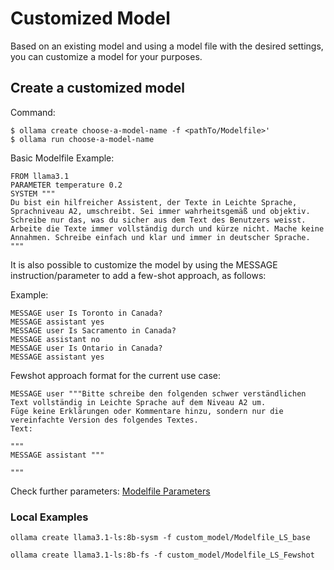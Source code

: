 # Customized Model

Based on an existing model and using a model file with the desired settings, you can customize a model for your purposes.

## Create a customized model

Command:
```
$ ollama create choose-a-model-name -f <pathTo/Modelfile>'
$ ollama run choose-a-model-name
```

Basic Modelfile Example:
```
FROM llama3.1
PARAMETER temperature 0.2
SYSTEM """
Du bist ein hilfreicher Assistent, der Texte in Leichte Sprache, Sprachniveau A2, umschreibt. Sei immer wahrheitsgemäß und objektiv. Schreibe nur das, was du sicher aus dem Text des Benutzers weisst. Arbeite die Texte immer vollständig durch und kürze nicht. Mache keine Annahmen. Schreibe einfach und klar und immer in deutscher Sprache.
"""
```

It is also possible to customize the model by using the MESSAGE instruction/parameter to add a few-shot approach, as follows:

Example:
```
MESSAGE user Is Toronto in Canada?
MESSAGE assistant yes
MESSAGE user Is Sacramento in Canada?
MESSAGE assistant no
MESSAGE user Is Ontario in Canada?
MESSAGE assistant yes
```


Fewshot approach format for the current use case:

```
MESSAGE user """Bitte schreibe den folgenden schwer verständlichen Text vollständig in Leichte Sprache auf dem Niveau A2 um.
Füge keine Erklärungen oder Kommentare hinzu, sondern nur die vereinfachte Version des folgendes Textes.
Text:

"""
MESSAGE assistant """

"""
```

Check further parameters: [Modelfile Parameters](https://github.com/ollama/ollama/blob/main/docs/modelfile.md#parameter)

### Local Examples

```
ollama create llama3.1-ls:8b-sysm -f custom_model/Modelfile_LS_base

ollama create llama3.1-ls:8b-fs -f custom_model/Modelfile_LS_Fewshot
```



